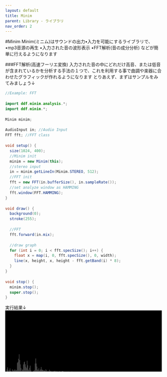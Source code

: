 ```yaml
---
layout: default
title: Minim
parent: Library - ライブラリ
nav_order: 2
---
```


#Minim
Minim(ミニム)はサウンドの出力•入力を可能にするライブラリで、
•mp3音源の再生
•入力された音の波形表示
•FFT解析(音の成分分析)
などが簡単に行えるようになります

###FFT解析(高速フーリエ変換)
入力された音の中にどれだけ高音、または低音が含まれているかを分析する手法の１つで、これを利用する事で曲調や楽器に合わせたグラフィックが作れるようになります
とりあえず、まずはサンプルをみてみましょう↓

```java
//Example: FFT

import ddf.minim.analysis.*;
import ddf.minim.*;

Minim minim;

AudioInput in; //Audio Input
FFT fft; //FFT class

void setup() {
  size(1024, 400);
  //Minim init
  minim = new Minim(this);
  //stereo input
  in = minim.getLineIn(Minim.STEREO, 512);
  //FFT init
  fft = new FFT(in.bufferSize(), in.sampleRate());
  //set analyze window as HAMMING
  fft.window(FFT.HAMMING);
}

void draw() {
  background(0);
  stroke(255);

  //FFT
  fft.forward(in.mix);

  //draw graph
  for (int i = 0; i < fft.specSize(); i++) {
    float x = map(i, 0, fft.specSize(), 0, width);
    line(x, height, x, height - fft.getBand(i) * 8);
  }
}

void stop() {
  minim.stop();
  super.stop();
}
```
実行結果↓
![](/assets/fft_run.png)
